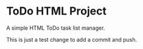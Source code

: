 # ToDo HTML Project
 A simple HTML ToDo task list manager.

This is just a test change to add a commit and push.
